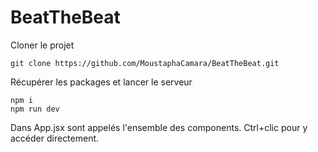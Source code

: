 # BeatTheBeat

Cloner le projet

```
git clone https://github.com/MoustaphaCamara/BeatTheBeat.git
```

Récupérer les packages et lancer le serveur

```
npm i
npm run dev
```

Dans App.jsx sont appelés l'ensemble des components. Ctrl+clic pour y accéder directement.
